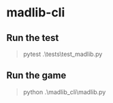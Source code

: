 # madlib-cli

## Run the test
> pytest .\tests\test_madlib.py
## Run the game
> python .\madlib_cli\madlib.py  

